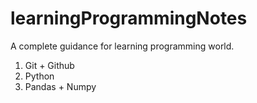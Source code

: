 # learningProgrammingNotes
A complete guidance for learning programming world. 
1) Git +  Github
2) Python
3) Pandas + Numpy
